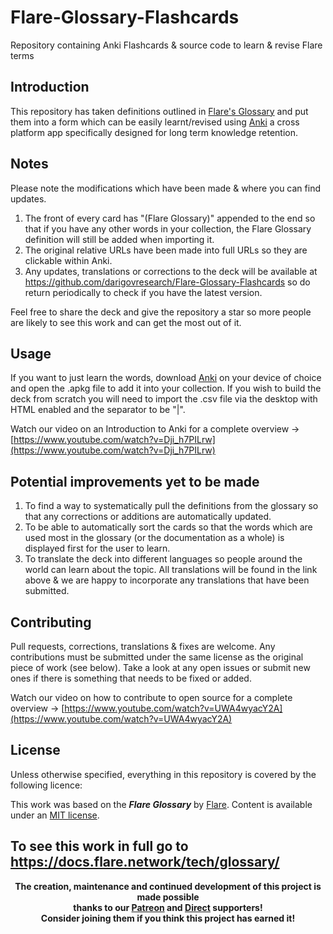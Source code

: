 # Flare-Glossary-Flashcards
Repository containing Anki Flashcards &amp; source code to learn &amp; revise Flare terms

## Introduction
This repository has taken definitions outlined in [Flare's Glossary](https://docs.flare.network/tech/glossary/) and put them into a form which can be easily learnt/revised using <a href="https://apps.ankiweb.net/">Anki</a> a cross platform app specifically designed for long term knowledge retention.

## Notes
Please note the modifications which have been made & where you can find updates.
1. The front of every card has "(Flare Glossary)" appended to the end so that if you have any other words in your collection, the Flare Glossary definition will still be added when importing it.
2. The original relative URLs have been made into full URLs so they are clickable within Anki.
3. Any updates, translations or corrections to the deck will be available at <a href="https://github.com/darigovresearch/Flare-Glossary-Flashcards">https://github.com/darigovresearch/Flare-Glossary-Flashcards</a> so do return periodically to check if you have the latest version.

Feel free to share the deck and give the repository a star so more people are likely to see this work and can get the most out of it.

## Usage
If you want to just learn the words, download <a href="https://apps.ankiweb.net/">Anki</a> on your device of choice and open the .apkg file to add it into your collection. If you wish to build the deck from scratch you will need to import the .csv file via the desktop with HTML enabled and the separator to be "|".

Watch our video on an Introduction to Anki for a complete overview -> [https://www.youtube.com/watch?v=Dji_h7PILrw](https://www.youtube.com/watch?v=Dji_h7PILrw)

## Potential improvements yet to be made
1. To find a way to systematically pull the definitions from the glossary so that any corrections or additions are automatically updated.
2. To be able to automatically sort the cards so that the words which are used most in the glossary (or the documentation as a whole) is displayed first for the user to learn.
3. To translate the deck into different languages so people around the world can learn about the topic. All translations will be found in the link above & we are happy to incorporate any translations that have been submitted.

## Contributing
Pull requests, corrections, translations & fixes are welcome. Any contributions must be submitted under the same license as the original piece of work (see below). Take a look at any open issues or submit new ones if there is something that needs to be fixed or added.

Watch our video on how to contribute to open source for a complete overview -> [https://www.youtube.com/watch?v=UWA4wyacY2A](https://www.youtube.com/watch?v=UWA4wyacY2A)

## License
Unless otherwise specified, everything in this repository is covered by the following licence:

This work was based on the ***Flare Glossary*** by [Flare](https://docs.flare.network/tech/glossary/). Content is available under an [MIT license](https://github.com/flare-foundation/docs/blob/main/LICENSE.md).

To see this work in full go to https://docs.flare.network/tech/glossary/
----

<b>
<div align="center">
    The creation, maintenance and continued development of this project is made possible
    <br>
    thanks to our <a href="http://patreon.com/darigovresearch">Patreon</a> and <a href="https://www.darigovresearch.com/donate">Direct</a> supporters!
    <br>
    Consider joining them if you think this project has earned it!
</div>
</b>

